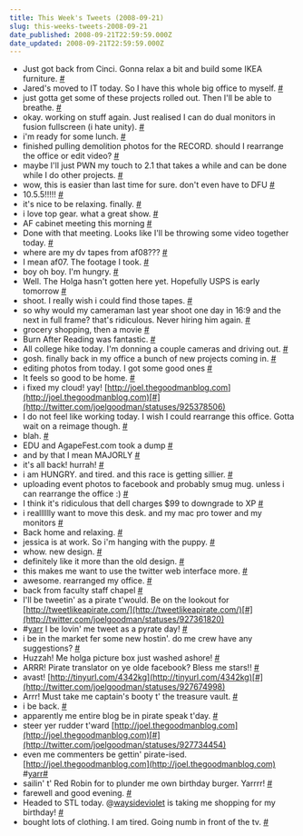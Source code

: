 ```yaml
---
title: This Week's Tweets (2008-09-21)
slug: this-weeks-tweets-2008-09-21
date_published: 2008-09-21T22:59:59.000Z
date_updated: 2008-09-21T22:59:59.000Z
---
```


- Just got back from Cinci. Gonna relax a bit and build some IKEA furniture. [#](http://twitter.com/joelgoodman/statuses/921567848)
- Jared's moved to IT today. So I have this whole big office to myself. [#](http://twitter.com/joelgoodman/statuses/922031700)
- just gotta get some of these projects rolled out. Then I'll be able to breathe. [#](http://twitter.com/joelgoodman/statuses/922078867)
- okay. working on stuff again. Just realised I can do dual monitors in fusion fullscreen (i hate unity). [#](http://twitter.com/joelgoodman/statuses/922163311)
- i'm ready for some lunch. [#](http://twitter.com/joelgoodman/statuses/922295609)
- finished pulling demolition photos for the RECORD. should I rearrange the office or edit video? [#](http://twitter.com/joelgoodman/statuses/922443329)
- maybe I'll just PWN my touch to 2.1 that takes a while and can be done while I do other projects. [#](http://twitter.com/joelgoodman/statuses/922452122)
- wow, this  is easier than last time for sure. don't even have to DFU [#](http://twitter.com/joelgoodman/statuses/922471361)
- 10.5.5!!!!! [#](http://twitter.com/joelgoodman/statuses/922552700)
- it's nice to be relaxing. finally. [#](http://twitter.com/joelgoodman/statuses/922810413)
- i love top gear. what a great show. [#](http://twitter.com/joelgoodman/statuses/922877275)
- AF cabinet meeting this morning [#](http://twitter.com/joelgoodman/statuses/923267103)
- Done with that meeting. Looks like I'll be throwing some video together today. [#](http://twitter.com/joelgoodman/statuses/923354158)
- where are my dv tapes from af08??? [#](http://twitter.com/joelgoodman/statuses/923531007)
- I mean af07. The footage I took. [#](http://twitter.com/joelgoodman/statuses/923545761)
- boy oh boy. I'm hungry. [#](http://twitter.com/joelgoodman/statuses/923571415)
- Well. The Holga hasn't gotten here yet. Hopefully USPS is early tomorrow [#](http://twitter.com/joelgoodman/statuses/923635184)
- shoot. I really wish i could find those tapes. [#](http://twitter.com/joelgoodman/statuses/923750762)
- so why would my cameraman last year shoot one day in 16:9 and the next in full frame? that's ridiculous. Never hiring him again. [#](http://twitter.com/joelgoodman/statuses/923764181)
- grocery shopping, then a movie [#](http://twitter.com/joelgoodman/statuses/923838132)
- Burn After Reading was fantastic. [#](http://twitter.com/joelgoodman/statuses/924184769)
- All college hike today. I'm donning a couple cameras and driving out. [#](http://twitter.com/joelgoodman/statuses/924554177)
- gosh. finally back in my office a bunch of new projects coming in. [#](http://twitter.com/joelgoodman/statuses/924987557)
- editing photos from today. I got some good ones [#](http://twitter.com/joelgoodman/statuses/925097979)
- It feels so good to be home. [#](http://twitter.com/joelgoodman/statuses/925168789)
- i fixed my cloud! yay! [http://joel.thegoodmanblog.com](http://joel.thegoodmanblog.com)[#](http://twitter.com/joelgoodman/statuses/925378506)
- I do not feel like working today. I wish I could rearrange this office. Gotta wait on a reimage though. [#](http://twitter.com/joelgoodman/statuses/925879397)
- blah. [#](http://twitter.com/joelgoodman/statuses/925991885)
- EDU and AgapeFest.com took a dump [#](http://twitter.com/joelgoodman/statuses/926080542)
- and by that I mean MAJORLY [#](http://twitter.com/joelgoodman/statuses/926088973)
- it's all back! hurrah! [#](http://twitter.com/joelgoodman/statuses/926102895)
- i am HUNGRY. and tired. and this race is getting sillier. [#](http://twitter.com/joelgoodman/statuses/926120665)
- uploading event photos to facebook and probably smug mug. unless i can rearrange the office :) [#](http://twitter.com/joelgoodman/statuses/926236973)
- I think it's ridiculous that dell charges $99 to downgrade to XP [#](http://twitter.com/joelgoodman/statuses/926320136)
- i realllllly want to move this desk. and my mac pro tower and my monitors [#](http://twitter.com/joelgoodman/statuses/926333355)
- Back home and relaxing. [#](http://twitter.com/joelgoodman/statuses/926489210)
- jessica is at work. So i'm hanging with the puppy. [#](http://twitter.com/joelgoodman/statuses/926581034)
- whow. new design. [#](http://twitter.com/joelgoodman/statuses/926655422)
- definitely like it more than the old design. [#](http://twitter.com/joelgoodman/statuses/926676141)
- this makes me want to use the twitter web interface more. [#](http://twitter.com/joelgoodman/statuses/926684807)
- awesome. rearranged my office. [#](http://twitter.com/joelgoodman/statuses/927251508)
- back from faculty staff chapel [#](http://twitter.com/joelgoodman/statuses/927360207)
- I'll be tweetin' as a pirate t'would. Be on the lookout for [http://tweetlikeapirate.com/](http://tweetlikeapirate.com/)[#](http://twitter.com/joelgoodman/statuses/927361820)
- #[yarr](http://search.twitter.com/search?q=%23yarr) I be lovin' me tweet as a pyrate day! [#](http://twitter.com/joelgoodman/statuses/927426878)
- i be in the market fer some new hostin'. do me crew have any suggestions? [#](http://twitter.com/joelgoodman/statuses/927482736)
- Huzzah! Me holga picture box just washed ashore! [#](http://twitter.com/joelgoodman/statuses/927528677)
- ARRR! Pirate translator on ye olde facebook? Bless me stars!! [#](http://twitter.com/joelgoodman/statuses/927671786)
- avast! [http://tinyurl.com/4342kg](http://tinyurl.com/4342kg)[#](http://twitter.com/joelgoodman/statuses/927674998)
- Arrr! Must take me captain's booty t' the treasure vault. [#](http://twitter.com/joelgoodman/statuses/927682216)
- i be back. [#](http://twitter.com/joelgoodman/statuses/927710682)
- apparently me entire blog be in pirate speak t'day. [#](http://twitter.com/joelgoodman/statuses/927732652)
- steer yer rudder t'ward [http://joel.thegoodmanblog.com](http://joel.thegoodmanblog.com)[#](http://twitter.com/joelgoodman/statuses/927734454)
- even me commenters be gettin' pirate-ised. [http://joel.thegoodmanblog.com](http://joel.thegoodmanblog.com) #[yarr](http://search.twitter.com/search?q=%23yarr)[#](http://twitter.com/joelgoodman/statuses/927738834)
- sailin' t' Red Robin for to plunder me own birthday burger. Yarrrr! [#](http://twitter.com/joelgoodman/statuses/927805125)
- farewell and good evening. [#](http://twitter.com/joelgoodman/statuses/928066041)
- Headed to STL today. @[waysideviolet](http://twitter.com/waysideviolet) is taking me shopping for my birthday! [#](http://twitter.com/joelgoodman/statuses/928435739)
- bought lots of clothing. I am tired. Going numb in front of the tv. [#](http://twitter.com/joelgoodman/statuses/928965010)
